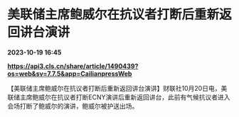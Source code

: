 # 美联储主席鲍威尔在抗议者打断后重新返回讲台演讲

**2023-10-19 16:45**

**https://api3.cls.cn/share/article/1490439?os=web&sv=7.7.5&app=CailianpressWeb**

【美联储主席鲍威尔在抗议者打断后重新返回讲台演讲】财联社10月20日电，美联储主席鲍威尔在抗议者打断ECNY演讲后重新返回讲台，此前有气候抗议者进入会场打断了鲍威尔的演讲，鲍威尔被护送出场。